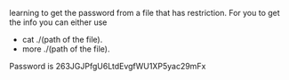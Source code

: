 learning to get the password from a file that has restriction.
For you to get the info you can either use
- cat ./(path of the file).
- more ./(path of the file).

Password is 263JGJPfgU6LtdEvgfWU1XP5yac29mFx